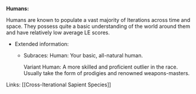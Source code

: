 **Humans:**

Humans are known to populate a vast majority of Iterations across time and space. They possess quite a basic understanding of the world around them and have relatively low average LE scores.

* Extended information:
     * Subraces:
         Human:
         Your basic, all-natural human.
    
         Variant Human:
         A more skilled and proficient outlier in the race. Usually take the form of prodigies and renowned weapons-masters.

Links:
[[Cross-Iterational Sapient Species]]